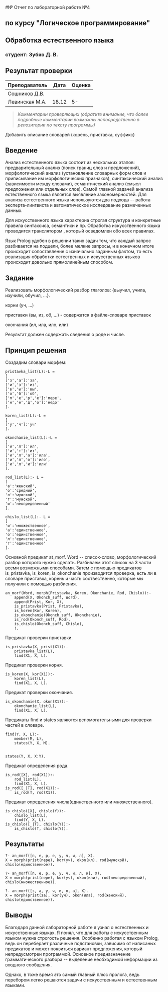 #№ Отчет по лабораторной работе №4
## по курсу "Логическое программирование"

## Обработка естественного языка

### студент: Зубко Д. В.

## Результат проверки

| Преподаватель     | Дата         |  Оценка       |
|-------------------|--------------|---------------|
| Сошников Д.В. |              |               |
| Левинская М.А.|     18.12    |      5-       |

> *Комментарии проверяющих (обратите внимание, что более подробные комментарии возможны непосредственно в репозитории по тексту программы)*

Добавить описание словарей (корень, приставка, суффикс)

## Введение

Анализ естественного языка состоит из нескольких этапов: предварительный анализ (поиск границ слов и предложений), морфологический анализ (установление словарных форм слов и приписывание им морфологических признаков), синтаксический анализ (зависимости между словами), семантический анализ (смысл предложения или отдельных слов). Самой главной задачей анализа естественного языка является выявление закономерностей. Для анализа естественного языка используются два подхода -- работа эксперта-лингвиста и автоматическое исследование размеченных данных.

Для искусственного языка характерна строгая структура и конкретные правила синтаксиса, семантики и пр. Обработка искусственного языка проводится транслятором , который осведомлен обо всех правилах.

Язык Prolog удобен в решении таких задач тем, что каждый запрос разбивается на подцели, более мелкие запросы, и в конечном итоге происходит сопоставление с изначально заданным фактом, то есть реализация обработки естественных и искусственных языков происходит довольно прямолинейным способом.

## Задание

Реализовать морфологический разбор глаголов: {выучил, учила, изучили, обучил, ...}.

корни (уч, ...)

приставки (вы, из, об, ...) - содержатся в файле-словаре приставок

окончания (ил, ила, ило, или)

Результат должен содержать сведения о роде и числе.

## Принцип решения

Создадим словари морфем:

```
pristavka_list(L):-L =
[
['з','а']:'за',
['и','з']:'из',
['в','ы']:'вы',
['о','б']:'об',
['п','е','р','е']:'пере',
['н','е','д','о']:'недо'
].
```

```
koren_list(L):-L =
[
['у','ч']:'уч'
].
```

```
okonchanie_list(L):-L =
[
['и','л']:'ил',
['и','т']:'ит',
['и','л','а']:'ила',
['и','л','о']:'ило',
['и','л','и']:'или'
].
```

```
rod_list(L):- L =
[
'а':'женский',
'о':'средний',
'л':'мужской',
'т':'мужской',
'и':'неопределенный'
].
```

```
chislo_list(L):- L =
[
'и':'множественное',
'а':'единственное',
'о':'единственное',
'л':'единственное',
'т':'единственное'
].
```

Основной предикат at_morf. Word -- список-слово, морфологический разбор которого нужно сделать. Разбиваем этот список на 3 части всеми возможными способами. Затем с помощью предикатов is_pristavka, is_koren, is_okonchanie производится проверка, есть ли в словаре приставка, корень и часть соотвественно, которые мы получили с помощью разбиения.

```
an_morf(Word, morph(Pristavka, Koren, Okonchanie, Rod, Chislo)):-
	append(X, Okonch_suff, Word),
	append(Prist, Kor, X),
	is_pristavka(Prist, Pristavka),
	is_koren(Kor, Koren),
	is_okonchanie(Okonch_suff, Okonchanie),
	is_rod(Okonch_suff, Rod),
	is_chislo(Okonch_suff, Chislo),
	!.
```

Предикат проверки приставки.

```
is_pristavka(X, prist(X1)):-
	pristavka_list(L),
	find(X1, X, L).
```

Предикат проверки корня.

```
is_koren(X, kor(X1)):-
	koren_list(L),
	find(X1, X, L).
```

Предикат проверки окончания.

```
is_okonchanie(X, okon(X1)):-
	okonchanie_list(L),
	find(X1, X, L).

```

Предикаты find и states являются вспомогательными для проверки частей в словаре. 

```
find(Y, X, L):-
	member(M, L),
	states(Y, X, M).


states(Y, X, X:Y).
```

Предикат определения рода.

```
is_rod([X], rod(X1)):-
	rod_list(L),
	find(X1, X, L).
is_rod([_|T], rod(X1)):-
	is_rod(T, rod(X1)).
```

Предикат определения числа(единственного или множественного).

```
is_chislo([X], chislo(Y)):-
	chislo_list(L),
	find(Y, X, L).
is_chislo([_|T], chislo(Y)):-
	is_chislo(T, chislo(Y)).
```

## Результаты

```
?- an_morf([п, е, р, е, у, ч, и, л], X).
X = morph(prist(пере), kor(уч), okon(ил), rod(мужской), chislo(единственное)).
```

```
?- an_morf([п, е, р, е, у, ч, и, л, и], X).
X = morph(prist(пере), kor(уч), okon(или), rod(неопределенный), chislo(множественное)).
```

```
?- an_morf([з, а, у, ч, и, л, а], X).
X = morph(prist(за), kor(уч), okon(ила), rod(женский), chislo(единственное)).
```

## Выводы
Благодаря данной лабораторной работе я узнал о естественных и искусственных языках. Я понял, что для работы с искусственным языком нужна строгость решения. Особенно работая с языком Prolog, ведь он переберает различные подстановки, зависимо от написаных предикатов и может появиться вариант предложения, который непредусмотрен программой. Основное предназначение грамматического разбора -- выделение необходимой информации из входного сообщения. 

Однако, в тоже время это самый главный плюс пролога, ведь перебором легко решаются задачи с искусственным и естественным языками. 

